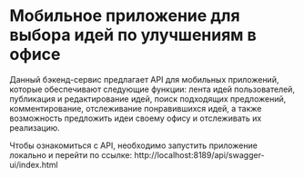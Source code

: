 <h1>Мобильное приложение для выбора идей по улучшениям в офисе</h1>
<p>Данный бэкенд-сервис предлагает API для мобильных приложений, которые обеспечивают следующие функции: лента идей пользователей, публикация и редактирование идей, поиск подходящих предложений, комментирование, отслеживание понравившихся идей, а также возможность предложить идеи своему офису и отслеживать их реализацию.</p>
<p>Чтобы ознакомиться с API, необходимо запустить приложение локально и перейти по ссылке: http://localhost:8189/api/swagger-ui/index.html</p>
